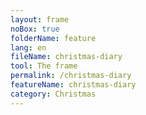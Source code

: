 ```yaml
---
layout: frame
noBox: true
folderName: feature
lang: en
fileName: christmas-diary
tool: The frame
permalink: /christmas-diary
featureName: christmas-diary
category: Christmas
---
```

